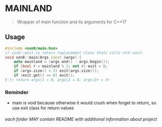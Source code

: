 # MAINLAND

> Wrapper of main function and its arguments for C++17

## Usage

```cxx
#include <son8/main.hxx>
// son8::exit is return replacement class thats calls std::exit
void son8::main(Args const &args) {
    auto mainland = (args.end() - args.begin());
    if (bool r = mainland % 2; not r) exit = 8;
    if (args.size() > 2) exit(args.size());
    if (exit.get() == 8) exit();
} // return args|1 = 0, args|2 = 8, args|3+ = 3+
```

### Reminder

* main is void because otherwise it would crush when forget to return, so use exit class for return values

###### each folder MAY contain README with additional information about project
